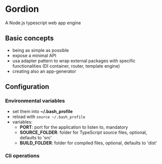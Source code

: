 # Gordion
A Node.js typescript web app engine

## Basic concepts ##

* being as simple as possible
* expose a minimal API
* usa adapter pattern to wrap external packages with specific functionalities (DI container, router, template engine)
* creating also an app-generator

## Configuration ##

### Environmental variables ###

* set them into __~/.bash_profile__
* reload with `source ~/.bash_profile`
* variables:
  * __PORT__: port for the application to listen to, mandatory
  * __SOURCE_FOLDER__: folder for TypeScript source files, optional, defaults to 'src'
  * __BUILD_FOLDER__: folder for compiled files, optional, defaults to 'dist'

### Cli operations ###

